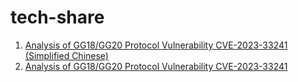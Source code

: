 # tech-share

1. [Analysis of GG18/GG20 Protocol Vulnerability CVE-2023-33241 (Simplified Chinese)](public/gg18-cve-2023-33241.md)
2. [Analysis of GG18/GG20 Protocol Vulnerability CVE-2023-33241](public/gg18-cve-2023-33241-zh.md)
